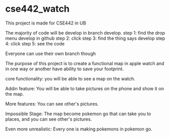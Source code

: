 # cse442_watch
This project is made for CSE442 in UB

The majority of code will be develop in branch develop.
 step 1: find the drop menu develop in github
 step 2: click
 step 3: find the thing says develop
 step 4: click
 step 5: see the code

Everyone can use their own branch though

The purpose of this project is to create a functional map in apple watch and in one way or another have ability to save your footprint.

core functionality:
you will be able to see a map on the watch.

Addin feature:
You will be able to take pictures on the phone and show it on the map.

More features:
You can see other's pictures.

Impossible Stage:
The map become pokemon go that can take you to places, and you can see other's pictures.

Even more unrealistic:
Every one is making pokemons in pokemon go.
